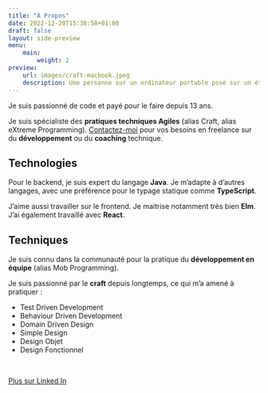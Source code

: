 ```yaml
---
title: "À Propos"
date: 2022-12-20T15:38:58+01:00
draft: false
layout: side-preview
menu: 
    main:
        weight: 2
preview:
    url: images/craft-macbook.jpeg
    description: Une personne sur un ordinateur portable posé sur un établi de menuisier. Il y a des outils de menuiserie sur l'établi (scie, marteau) 
---
```

Je suis passionné de code et payé pour le faire depuis 13 ans. 

Je suis spécialiste des __pratiques techniques Agiles__ (alias Craft, alias eXtreme Programming).
[Contactez-moi](mailto:pro@hadrienmp.fr) pour vos besoins en freelance sur du __développement__ ou du __coaching__ technique.

## Technologies
Pour le backend, je suis expert du langage __Java__. Je m’adapte à d’autres langages, avec une préférence pour le typage statique comme __TypeScript__.  

J’aime aussi travailler sur le frontend. Je maitrise notamment très bien __Elm__. J’ai également travaillé avec __React__.

## Techniques
Je suis connu dans la communauté pour la pratique du __développement en équipe__ (alias Mob Programming).

Je suis passionné par le __craft__ depuis longtemps, ce qui m’a amené à pratiquer :
- Test Driven Development
- Behaviour Driven Development
- Domain Driven Design
- Simple Design
- Design Objet
- Design Fonctionnel

<br/>

<a href="http://www.linkedin.com/pub/hadrien-mens-pellen/31/712/390" class="cta" target="_blank">Plus sur Linked In</a>